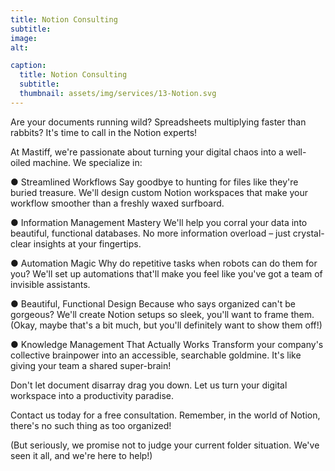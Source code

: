 ```yaml
---
title: Notion Consulting
subtitle: 
image: 
alt: 

caption:
  title: Notion Consulting
  subtitle: 
  thumbnail: assets/img/services/13-Notion.svg
---
```

Are your documents running wild? Spreadsheets multiplying faster than rabbits? It's time to call in the Notion experts!

At Mastiff, we're passionate about turning your digital chaos into a well-oiled machine. We specialize in:

  ● Streamlined Workflows
    Say goodbye to hunting for files like they're buried treasure. We'll design custom Notion workspaces that make your workflow smoother than a freshly waxed surfboard.

  ● Information Management Mastery
    We'll help you corral your data into beautiful, functional databases. No more information overload – just crystal-clear insights at your fingertips.

  ● Automation Magic
    Why do repetitive tasks when robots can do them for you? We'll set up automations that'll make you feel like you've got a team of invisible assistants.

  ● Beautiful, Functional Design
    Because who says organized can't be gorgeous? We'll create Notion setups so sleek, you'll want to frame them. (Okay, maybe that's a bit much, but you'll definitely want to show them off!)

  ● Knowledge Management That Actually Works
    Transform your company's collective brainpower into an accessible, searchable goldmine. It's like giving your team a shared super-brain!

Don't let document disarray drag you down. Let us turn your digital workspace into a productivity paradise. 

Contact us today for a free consultation. Remember, in the world of Notion, there's no such thing as too organized!

(But seriously, we promise not to judge your current folder situation. We've seen it all, and we're here to help!)
